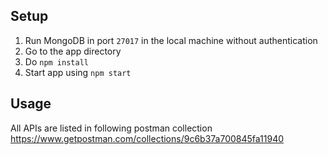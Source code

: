 ## Setup

1. Run MongoDB in port `27017` in the local machine without authentication
2. Go to the app directory
3. Do `npm install`
4. Start app using `npm start`


## Usage

All APIs are listed in following postman collection
https://www.getpostman.com/collections/9c6b37a700845fa11940
